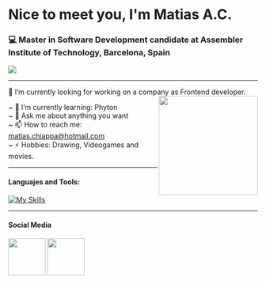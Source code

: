 <h1>Nice to meet you, I'm Matias A.C.</h1>
<h3>💻<b> Master in Software Development candidate at Assembler Institute of Technology, Barcelona, Spain</b></h3>

<kbd>
  <img src="https://www.seaofthieves-france.fr/wp-content/uploads/2023/06/monkey-island-ile-de-melee.jpg">
</kbd>

<hr>



🔭 I’m currently looking for working on a company as Frontend developer.<img align="right" src="https://38.media.tumblr.com/a635ffcdf797d58e93c68df420a92d0f/tumblr_nj0iryrC4U1tga488o1_500.gif" heigth='200' width='200' float='rigth'>

~ 🌱 I’m currently learning: Phyton <br>
~ 💬 Ask me about anything you want <br>
~ 📫 How to reach me: matias.chiappa@hotmail.com <br>
~ ⚡ Hobbies: Drawing, Videogames and movies. <br>

<hr>

<h4>Languajes and Tools:</h4>

[![My Skills](https://skillicons.dev/icons?i=js,html,css,sass,ts,angular,bootstrap,discord,figma,git,github,jquery,mongodb,mysql,nodejs,ps,php,pug,react,redux,styledcomponents,vite,vscode,tailwind&perline=12)](https://skillicons.dev)

<hr>

<h4>Social Media</h4>

<a href='https://www.linkedin.com/in/matias-alaimo-chiappa-910560230/'><img src='https://cdn.icon-icons.com/icons2/1996/PNG/512/linkedin_network_people_professional_profile_services_users_icon_123279.png' heigth='75' width='75'/></a><span> </span><a href='https://www.instagram.com/matias.chiappa/'><img src='https://upload.wikimedia.org/wikipedia/commons/thumb/a/a5/Instagram_icon.png/768px-Instagram_icon.png' heigth='75' width='75'/></a>




